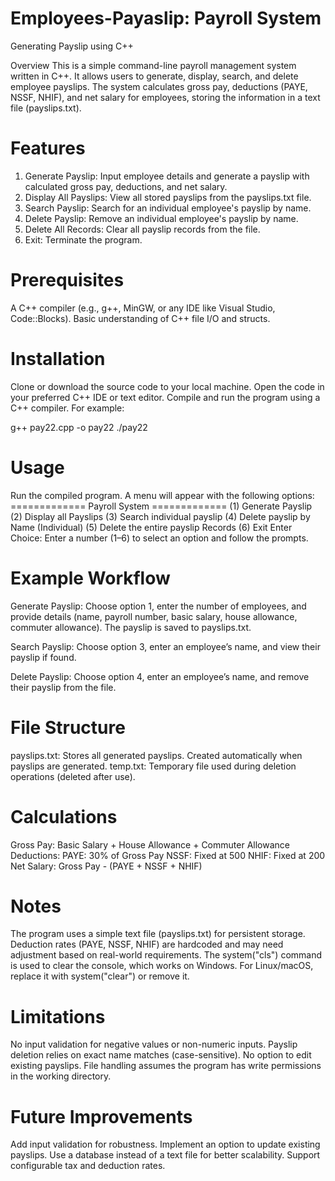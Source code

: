 # Employees-Payaslip: Payroll System
Generating Payslip using C++

Overview
This is a simple command-line payroll management system written in C++. It allows users to generate, display, search, and delete employee payslips. The system calculates gross pay, deductions (PAYE, NSSF, NHIF), and net salary for employees, storing the information in a text file (payslips.txt).

# Features
1. Generate Payslip: Input employee details and generate a payslip with calculated gross pay, deductions, and net salary.
2. Display All Payslips: View all stored payslips from the payslips.txt file.
3. Search Payslip: Search for an individual employee's payslip by name.
4. Delete Payslip: Remove an individual employee's payslip by name.
5. Delete All Records: Clear all payslip records from the file.
6. Exit: Terminate the program.

# Prerequisites
A C++ compiler (e.g., g++, MinGW, or any IDE like Visual Studio, Code::Blocks).
Basic understanding of C++ file I/O and structs.

# Installation
Clone or download the source code to your local machine.
Open the code in your preferred C++ IDE or text editor.
Compile and run the program using a C++ compiler. For example:

g++ pay22.cpp -o pay22
./pay22

# Usage
Run the compiled program.
A menu will appear with the following options:
============= Payroll System =============
(1) Generate Payslip
(2) Display all Payslips
(3) Search individual payslip
(4) Delete payslip by Name (Individual)
(5) Delete the entire payslip Records
(6) Exit
Enter Choice:
Enter a number (1–6) to select an option and follow the prompts.

# Example Workflow
Generate Payslip: Choose option 1, enter the number of employees, and provide details (name, payroll number, basic salary, house allowance, commuter allowance). The payslip is saved to payslips.txt.

Search Payslip: Choose option 3, enter an employee’s name, and view their payslip if found.

Delete Payslip: Choose option 4, enter an employee’s name, and remove their payslip from the file.

# File Structure
payslips.txt: Stores all generated payslips. Created automatically when payslips are generated.
temp.txt: Temporary file used during deletion operations (deleted after use).

# Calculations
Gross Pay: Basic Salary + House Allowance + Commuter Allowance
Deductions:
        PAYE: 30% of Gross Pay
        NSSF: Fixed at 500
        NHIF: Fixed at 200
        Net Salary: Gross Pay - (PAYE + NSSF + NHIF)

# Notes
The program uses a simple text file (payslips.txt) for persistent storage.
Deduction rates (PAYE, NSSF, NHIF) are hardcoded and may need adjustment based on real-world requirements.
The system("cls") command is used to clear the console, which works on Windows. For Linux/macOS, replace it with system("clear") or remove it.

# Limitations
No input validation for negative values or non-numeric inputs.
Payslip deletion relies on exact name matches (case-sensitive).
No option to edit existing payslips.
File handling assumes the program has write permissions in the working directory.

# Future Improvements
Add input validation for robustness.
Implement an option to update existing payslips.
Use a database instead of a text file for better scalability.
Support configurable tax and deduction rates.

